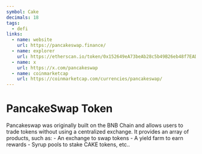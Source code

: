```yaml
---
symbol: Cake
decimals: 18
tags:
  - defi
links:
  - name: website
    url: https://pancakeswap.finance/
  - name: explorer
    url: https://etherscan.io/token/0x152649eA73beAb28c5b49B26eb48f7EAD6d4c898
  - name: x
    url: https://x.com/pancakeswap
  - name: coinmarketcap
    url: https://coinmarketcap.com/currencies/pancakeswap/
---
```


# PancakeSwap Token

Pancakeswap was originally built on the BNB Chain and allows users to trade tokens without using a centralized exchange. It provides an array of products, such as: - An exchange to swap tokens - A yield farm to earn rewards - Syrup pools to stake CAKE tokens, etc..
